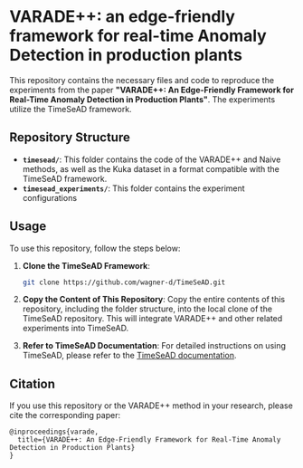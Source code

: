 # VARADE++: an edge-friendly framework for real-time Anomaly Detection in production plants

This repository contains the necessary files and code to reproduce the experiments from the paper **"VARADE++: An Edge-Friendly Framework for Real-Time Anomaly Detection in Production Plants"**. The experiments utilize the TimeSeAD framework.

## Repository Structure

- **`timesead/`**: This folder contains the code of the VARADE++ and Naive methods, as well as the Kuka dataset in a format compatible with the TimeSeAD framework.
- **`timesead_experiments/`**: This folder contains the experiment configurations

## Usage

To use this repository, follow the steps below:

1. **Clone the TimeSeAD Framework**:
   ```bash
   git clone https://github.com/wagner-d/TimeSeAD.git

2. **Copy the Content of This Repository**:
   Copy the entire contents of this repository, including the folder structure, into the local clone of the TimeSeAD repository. This will integrate VARADE++ and other related experiments into TimeSeAD.

3. **Refer to TimeSeAD Documentation**:
   For detailed instructions on using TimeSeAD, please refer to the [TimeSeAD documentation](https://timesead.readthedocs.io/en/latest/).

## Citation

If you use this repository or the VARADE++ method in your research, please cite the corresponding paper:

```
@inproceedings{varade,
  title={VARADE++: An Edge-Friendly Framework for Real-Time Anomaly Detection in Production Plants}
}
```